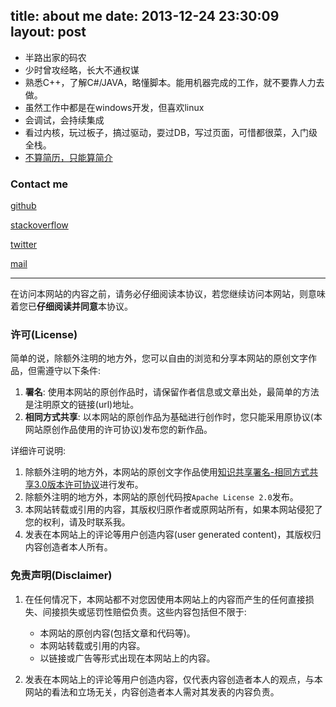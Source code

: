 title: about me
date: 2013-12-24 23:30:09
layout: post
---
- 半路出家的码农
- 少时曾攻经略，长大不通权谋
- 熟悉C++，了解C#/JAVA，略懂脚本。能用机器完成的工作，就不要靠人力去做。
- 虽然工作中都是在windows开发，但喜欢linux
- 会调试，会持续集成
- 看过内核，玩过板子，搞过驱动，耍过DB，写过页面，可惜都很菜，入门级全栈。
- [不算简历，只能算简介](http://codejuan.github.io/resume/)


### Contact me

[github](https://github.com/CodeJuan)

[stackoverflow](http://stackoverflow.com/users/2763396/codejuan)

[twitter](http://twitter.com/decbug)

[mail](mailto:xh@decbug.com)


--------

在访问本网站的内容之前，请务必仔细阅读本协议，若您继续访问本网站，则意味着您已**仔细阅读并同意**本协议。

### 许可(License)

简单的说，除额外注明的地方外，您可以自由的浏览和分享本网站的原创文字作品，但需遵守以下条件:

1. **署名**: 使用本网站的原创作品时，请保留作者信息或文章出处，最简单的方法是注明原文的链接(url)地址。
2. **相同方式共享**: 以本网站的原创作品为基础进行创作时，您只能采用原协议(本网站原创作品使用的许可协议)发布您的新作品。

详细许可说明:

1.  除额外注明的地方外，本网站的原创文字作品使用[知识共享署名-相同方式共享3.0版本许可协议](http://creativecommons.org/licenses/by-sa/3.0/deed.zh)进行发布。
2.  除额外注明的地方外，本网站的原创代码按`Apache License 2.0`发布。
3.  本网站转载或引用的内容，其版权归原作者或原网站所有，如果本网站侵犯了您的权利，请及时联系我。
4.  发表在本网站上的评论等用户创造内容(user generated content)，其版权归内容创造者本人所有。

### 免责声明(Disclaimer)

1. 在任何情况下，本网站都不对您因使用本网站上的内容而产生的任何直接损失、间接损失或惩罚性赔偿负责。这些内容包括但不限于:
     - 本网站的原创内容(包括文章和代码等)。
     - 本网站转载或引用的内容。
     - 以链接或广告等形式出现在本网站上的内容。

2. 发表在本网站上的评论等用户创造内容，仅代表内容创造者本人的观点，与本网站的看法和立场无关，内容创造者本人需对其发表的内容负责。
